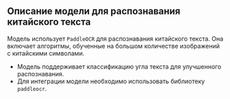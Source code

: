 ## Описание модели для распознавания китайского текста
Модель использует `PaddleOCR` для распознавания китайского текста. Она включает алгоритмы, обученные на большом количестве изображений с китайскими символами.

- Модель поддерживает классификацию угла текста для улучшенного распознавания.
- Для интеграции модели необходимо использовать библиотеку `paddleocr`.
